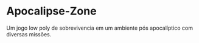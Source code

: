 # Apocalipse-Zone
Um jogo low poly de sobrevivencia em um ambiente pós apocalíptico com diversas missões. 
